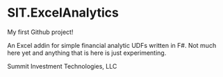 # SIT.ExcelAnalytics
My first Github project!

An Excel addin for simple financial analytic UDFs written in F#. Not much here yet and anything that is here is just experimenting.

Summit Investment Technologies, LLC
